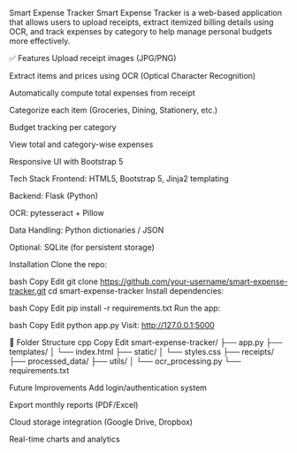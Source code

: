 Smart Expense Tracker
Smart Expense Tracker is a web-based application that allows users to upload receipts, extract itemized billing details using OCR, and track expenses by category to help manage personal budgets more effectively.

✅ Features
Upload receipt images (JPG/PNG)

Extract items and prices using OCR (Optical Character Recognition)

Automatically compute total expenses from receipt

Categorize each item (Groceries, Dining, Stationery, etc.)

Budget tracking per category

View total and category-wise expenses

Responsive UI with Bootstrap 5

 Tech Stack
Frontend: HTML5, Bootstrap 5, Jinja2 templating

Backend: Flask (Python)

OCR: pytesseract + Pillow

Data Handling: Python dictionaries / JSON

Optional: SQLite (for persistent storage)

 Installation
Clone the repo:

bash
Copy
Edit
git clone https://github.com/your-username/smart-expense-tracker.git
cd smart-expense-tracker
Install dependencies:

bash
Copy
Edit
pip install -r requirements.txt
Run the app:

bash
Copy
Edit
python app.py
Visit: http://127.0.0.1:5000

📂 Folder Structure
cpp
Copy
Edit
smart-expense-tracker/
├── app.py
├── templates/
│   └── index.html
├── static/
│   └── styles.css
├── receipts/
├── processed_data/
├── utils/
│   └── ocr_processing.py
└── requirements.txt


 Future Improvements
Add login/authentication system

Export monthly reports (PDF/Excel)

Cloud storage integration (Google Drive, Dropbox)

Real-time charts and analytics
